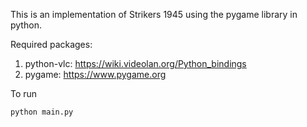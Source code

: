 This is an implementation of Strikers 1945 using the pygame library in python.

Required packages:
1. python-vlc: https://wiki.videolan.org/Python_bindings
2. pygame: https://www.pygame.org

To run

```
python main.py
